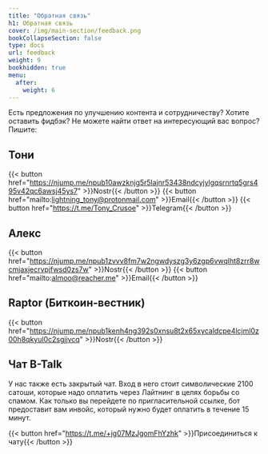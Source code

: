 ```yaml
---
title: "Обратная связь"
h1: Обратная связь
cover: /img/main-section/feedback.png
bookCollapseSection: false
type: docs
url: feedback
weight: 9
bookhidden: true
menu:
  after:
    weight: 6
---
```


Есть предложения по улучшению контента и сотрудничеству? Хотите оставить фидбэк? Не можете найти ответ на интересующий вас вопрос? Пишите:

## Тони

{{< button href="https://njump.me/npub10awzknjg5r5lajnr53438ndcyjylgqsrnrtq5grs495v42qc6awsj45ys7" >}}Nostr{{< /button >}}
{{< button href="mailto:lightning_tony@protonmail.com" >}}Email{{< /button >}}
{{< button href="https://t.me/Tony_Crusoe" >}}Telegram{{< /button >}}

## Алекс

{{< button href="https://njump.me/npub1zvvv8fm7w2ngwdyszg3y6zgp6vwqlht8zrr8wcmjaxjecrvpjfwsd0zs7w" >}}Nostr{{< /button >}}
{{< button href="mailto:almoo@reacher.me" >}}Email{{< /button >}}

## Raptor (Биткоин-вестник)

{{< button href="https://njump.me/npub1kenh4ng392s0xnsu8t2x65xycaldcpe4lcjml0z00h8qkyul0c2sgjjvcq" >}}Nostr{{< /button >}}

## Чат B-Talk

У нас также есть закрытый чат. Вход в него стоит символические 2100 сатоши, которые надо оплатить через Лайтнинг в целях борьбы со спамом. Как только вы перейдете по пригласительной ссылке, бот предоставит вам инвойс, который нужно будет оплатить в течение 15 минут.

{{< button href="https://t.me/+jg07MzJgomFhYzhk" >}}Присоединиться к чату{{< /button >}}


